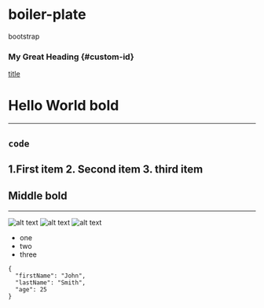 # boiler-plate
bootstrap



### My Great Heading {#custom-id}

[title](https://www.example.com)

# Hello World **bold**
---
`code`
---
1.First item
2. Second item
3. third item 
---
##  Middle  **bold**
---
![alt text](image.jpg)
![alt text](image.jpg)
![alt text](image.jpg)

- one
- two
- three 

```
{
  "firstName": "John",
  "lastName": "Smith",
  "age": 25
}
```

